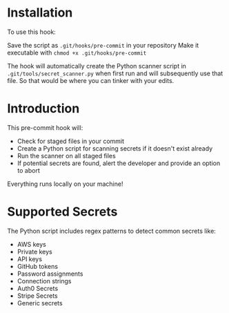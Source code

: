 # Installation
To use this hook:

Save the script as `.git/hooks/pre-commit` in your repository
Make it executable with `chmod +x .git/hooks/pre-commit`

The hook will automatically create the Python scanner script in `.git/tools/secret_scanner.py` when first run and will subsequently use that file. So that would be where you can tinker with your edits.

# Introduction
This pre-commit hook will:
- Check for staged files in your commit
- Create a Python script for scanning secrets if it doesn't exist already
- Run the scanner on all staged files
- If potential secrets are found, alert the developer and provide an option to abort

Everything runs locally on your machine!

# Supported Secrets
The Python script includes regex patterns to detect common secrets like:

- AWS keys
- Private keys
- API keys
- GitHub tokens
- Password assignments
- Connection strings
- Auth0 Secrets
- Stripe Secrets
- Generic secrets

